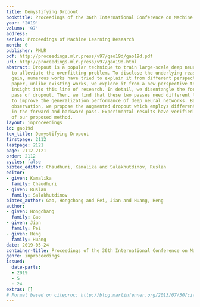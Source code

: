 ```yaml
---
title: Demystifying Dropout
booktitle: Proceedings of the 36th International Conference on Machine Learning
year: '2019'
volume: '97'
address: 
series: Proceedings of Machine Learning Research
month: 0
publisher: PMLR
pdf: http://proceedings.mlr.press/v97/gao19d/gao19d.pdf
url: http://proceedings.mlr.press/v97/gao19d.html
abstract: Dropout is a popular technique to train large-scale deep neural networks
  to alleviate the overfitting problem. To disclose the underlying reasons for its
  gain, numerous works have tried to explain it from different perspectives. In this
  paper, unlike existing works, we explore it from a new perspective to provide new
  insight into this line of research. In detail, we disentangle the forward and backward
  pass of dropout. Then, we find that these two passes need different levels of noise
  to improve the generalization performance of deep neural networks. Based on this
  observation, we propose the augmented dropout which employs different dropping strategies
  in the forward and backward pass. Experimental results have verified the effectiveness
  of our proposed method.
layout: inproceedings
id: gao19d
tex_title: Demystifying Dropout
firstpage: 2112
lastpage: 2121
page: 2112-2121
order: 2112
cycles: false
bibtex_editor: Chaudhuri, Kamalika and Salakhutdinov, Ruslan
editor:
- given: Kamalika
  family: Chaudhuri
- given: Ruslan
  family: Salakhutdinov
bibtex_author: Gao, Hongchang and Pei, Jian and Huang, Heng
author:
- given: Hongchang
  family: Gao
- given: Jian
  family: Pei
- given: Heng
  family: Huang
date: 2019-05-24
container-title: Proceedings of the 36th International Conference on Machine Learning
genre: inproceedings
issued:
  date-parts:
  - 2019
  - 5
  - 24
extras: []
# Format based on citeproc: http://blog.martinfenner.org/2013/07/30/citeproc-yaml-for-bibliographies/
---
```

